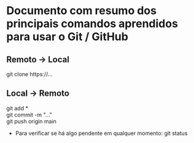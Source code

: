 # Documento com resumo dos principais comandos aprendidos para usar o Git / GitHub

## Remoto -> Local
git clone https://...

## Local -> Remoto
git add *     
git commit -m "..."         
git push origin main      


- Para verificar se há algo pendente em qualquer momento:
       git status

